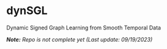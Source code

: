 # dynSGL
Dynamic Signed Graph Learning from Smooth Temporal Data

***Note:** Repo is not complete yet (Last update: 09/19/2023)*
